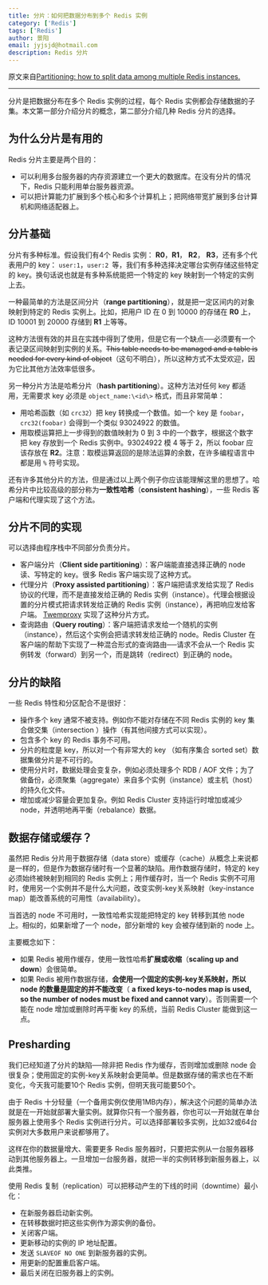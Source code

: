 ```yaml
---
title: 分片：如何把数据分布到多个 Redis 实例
category: ['Redis']
tags: ['Redis']
author: 景阳
email: jyjsjd@hotmail.com
description: Redis 分片
---
```


原文来自[Partitioning: how to split data among multiple Redis instances.](https://redis.io/topics/partitioning)

---

分片是把数据分布在多个 Redis 实例的过程，每个 Redis 实例都会存储数据的子集。本文第一部分介绍分片的概念，第二部分介绍几种 Redis 分片的选择。

## 为什么分片是有用的

Redis 分片主要是两个目的：

* 可以利用多台服务器的内存资源建立一个更大的数据库。在没有分片的情况下，Redis 只能利用单台服务器资源。
* 可以把计算能力扩展到多个核心和多个计算机上；把网络带宽扩展到多台计算机和网络适配器上。

## 分片基础

分片有多种标准。假设我们有4个 Redis 实例： **R0**，**R1**， **R2**， **R3**，还有多个代表用户的 key： `user:1`，`user:2 `等，我们有多种选择决定哪台实例存储这些特定的 key。换句话说也就是有多种系统能把一个特定的 key 映射到一个特定的实例上去。

一种最简单的方法是区间分片（**range partitioning**），就是把一定区间内的对象映射到特定的 Redis 实例上。比如，把用户 ID 在 0 到 10000 的存储在 **R0** 上，ID 10001 到 20000 存储到 **R1** 上等等。

这种方法很有效的并且在实践中得到了使用，但是它有一个缺点──必须要有一个表记录区间映射到实例的关系。~~This table needs to be managed and a table is needed for every kind of object~~（这句不明白），所以这种方式不太受欢迎，因为它比其他方法效率低很多。

另一种分片方法是哈希分片（**hash partitioning**）。这种方法对任何 key 都适用，无需要求 key 必须是 `object_name:\<id\>` 格式，而且非常简单：

* 用哈希函数（如 `crc32`）把 key 转换成一个数值。如一个 key 是 `foobar`，`crc32(foobar)` 会得到一个类似 93024922 的数值。
* 用取模运算把上一步得到的数值映射为 0 到 3 中的一个数字，根据这个数字把 key 存放到一个 Redis 实例中。93024922 模 4 等于 2，所以 foobar 应该存放在 **R2**。注意：取模运算返回的是除法运算的余数，在许多编程语言中都是用 `%` 符号实现。

还有许多其他分片的方法，但是通过以上两个例子你应该能理解这里的思想了。哈希分片中比较高级的部分称为**一致性哈希**（**consistent hashing**），一些 Redis 客户端和代理实现了这个方法。

## 分片不同的实现

可以选择由程序栈中不同部分负责分片。

* 客户端分片（**Client side partitioning**）：客户端能直接选择正确的 node 读、写特定的 key。很多 Redis 客户端实现了这种方式。 
* 代理分片（**Proxy assisted partitioning**）：客户端把请求发给实现了 Redis 协议的代理，而不是直接发给正确的 Redis 实例（instance）。代理会根据设置的分片模式把请求转发给正确的 Redis 实例（instance），再把响应发给客户端。 [Twemproxy](https://github.com/twitter/twemproxy) 实现了这种分片方式。
* 查询路由（**Query routing**）：客户端把请求发给一个随机的实例（instance），然后这个实例会把请求转发给正确的 node。Redis Cluster 在客户端的帮助下实现了一种混合形式的查询路由──请求不会从一个 Redis 实例转发（forward）到另一个，而是跳转（redirect）到正确的 node。

## 分片的缺陷

一些 Redis 特性和分区配合不是很好：

* 操作多个 key 通常不被支持。例如你不能对存储在不同 Redis 实例的 key 集合做交集（intersection ）操作（有其他间接方式可以实现）。
* 包含多个 key 的 Redis 事务不可用。
* 分片的粒度是 key，所以对一个有非常大的 key （如有序集合 sorted set）数据集做分片是不可行的。
* 使用分片时，数据处理会变复杂，例如必须处理多个  RDB / AOF  文件；为了做备份，必须聚集（aggregate）来自多个实例（instance）或主机（host）的持久化文件。
* 增加或减少容量会更加复杂。例如 Redis Cluster 支持运行时增加或减少 node，并透明地再平衡（rebalance）数据。

## 数据存储或缓存？

虽然把 Redis 分片用于数据存储（data store）或缓存（cache）从概念上来说都是一样的，但是作为数据存储时有一个显著的缺陷。用作数据存储时，特定的 key 必须始终被映射到相同的 Redis 实例上；用作缓存时，当一个 Redis 实例不可用时，使用另一个实例并不是什么大问题，改变实例-key关系映射（key-instance map）能改善系统的可用性（availability）。

当首选的 node 不可用时，一致性哈希实现能把特定的 key 转移到其他 node 上。相似的，如果新增了一个 node，部分新增的 key 会被存储到新的 node 上。

主要概念如下：

* 如果 Redis 被用作缓存，使用一致性哈希**扩展或收缩**（**scaling up and down**）会很简单。
* 如果 Redis 被用作数据存储，**会使用一个固定的实例-key关系映射，所以 node 的数量是固定的并不能改变**（ **a fixed keys-to-nodes map is used, so the number of nodes must be fixed and cannot vary**）。否则需要一个能在 node 增加或删除时再平衡 key 的系统，当前 Redis Cluster 能做到这一点。

##  Presharding

我们已经知道了分片的缺陷──除非把 Redis 作为缓存，否则增加或删除 node 会很复杂；使用固定的实例-key关系映射会更简单。但是数据存储的需求也在不断变化，今天我可能要10个 Redis 实例，但明天我可能要50个。

由于 Redis 十分轻量（一个备用实例仅使用1MB内存），解决这个问题的简单办法就是在一开始就部署大量实例。就算你只有一个服务器，你也可以一开始就在单台服务器上使用多个 Redis 实例进行分片。可以选择部署较多实例，比如32或64台实例对大多数用户来说都够用了。

这样在你的数据量增大、需要更多 Redis 服务器时，只要把实例从一台服务器移动到其他服务器上。一旦增加一台服务器，就把一半的实例转移到新服务器上，以此类推。

使用 Redis 复制（replication）可以把移动产生的下线的时间（downtime）最小化：

* 在新服务器启动新实例。
* 在转移数据时把这些实例作为源实例的备份。
* 关闭客户端。
* 更新移动的实例的 IP 地址配置。
* 发送 `SLAVEOF NO ONE` 到新服务器的实例。
* 用更新的配置重启客户端。
* 最后关闭在旧服务器上的实例。